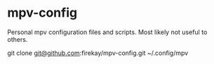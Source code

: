 # mpv-config
Personal mpv configuration files and scripts. Most likely not useful to others.

git clone git@github.com:firekay/mpv-config.git ~/.config/mpv
